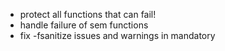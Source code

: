 - protect all functions that can fail!
- handle failure of sem functions
- fix -fsanitize issues and warnings in mandatory
